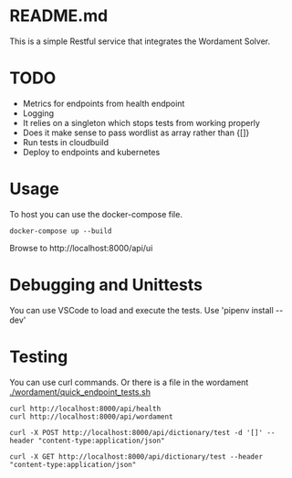 # README.md
This is a simple Restful service that integrates the Wordament Solver.  

# TODO
* Metrics for endpoints from health endpoint
* Logging
* It relies on a singleton which stops tests from working properly
* Does it make sense to pass wordlist as array rather than {[]}
* Run tests in cloudbuild
* Deploy to endpoints and kubernetes

# Usage
To host you can use the docker-compose file. 

```
docker-compose up --build
```

Browse to http://localhost:8000/api/ui

# Debugging and Unittests
You can use VSCode to load and execute the tests. Use 'pipenv install --dev'


# Testing 
You can use curl commands.  Or there is a file in the wordament [./wordament/quick_endpoint_tests.sh](./wordament/quick_endpoint_tests.sh)
```
curl http://localhost:8000/api/health
curl http://localhost:8000/api/wordament

curl -X POST http://localhost:8000/api/dictionary/test -d '[]' --header "content-type:application/json"

curl -X GET http://localhost:8000/api/dictionary/test --header "content-type:application/json"

```

